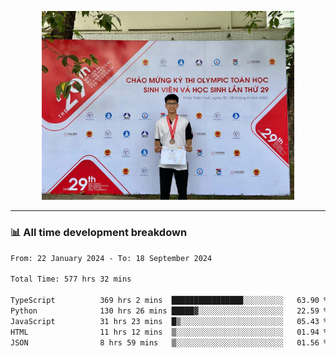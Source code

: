 <p align="center"><img src="asset/header.jpg" width="80%"/></p>

---
<!-- 
<details>
  <summary>📃 My Resume</summary>

### Education

- 📖 **Information Technology**\
📆 10/2021 - present\
📍 **Thang Long University** - Hoang Mai, Hanoi, Vietnam -->

<!-- ### Experience
- 👨‍💻 **Full Stack Web Intern**\
📆 09/2022 - 12/2023\
📍 **TECH 5S** -  Luu Huu Phuong, Phuong My Dinh I, Nam Tu Liem, Hanoi.


- 👨‍💻 **Full Stack Web Fresher**\
📆 1/2022 - 05/2023\
📍 **TECH 5S** -  Luu Huu Phuong, Phuong My Dinh I, Nam Tu Liem, Hanoi.

- 👨‍💻 **Frontend Web Fresher**\
📆 11/2023 - present\
📍 **White Neuron** -  Mau Luong, Ha Dong, Hanoi, Vietnam
</details> -->

### 📊 All time development breakdown

<!--START_SECTION:waka-->

```txt
From: 22 January 2024 - To: 18 September 2024

Total Time: 577 hrs 32 mins

TypeScript          369 hrs 2 mins  ████████████████░░░░░░░░░   63.90 %
Python              130 hrs 26 mins █████▓░░░░░░░░░░░░░░░░░░░   22.59 %
JavaScript          31 hrs 23 mins  █▒░░░░░░░░░░░░░░░░░░░░░░░   05.43 %
HTML                11 hrs 12 mins  ▒░░░░░░░░░░░░░░░░░░░░░░░░   01.94 %
JSON                8 hrs 59 mins   ▒░░░░░░░░░░░░░░░░░░░░░░░░   01.56 %
```

<!--END_SECTION:waka-->
